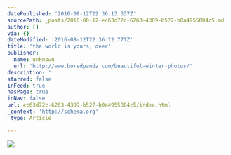 ```yaml
---
datePublished: '2016-08-12T22:36:13.337Z'
sourcePath: _posts/2016-08-12-ec63d72c-6263-4309-b527-b0a4955804c5.md
author: []
via: {}
dateModified: '2016-08-12T22:36:12.771Z'
title: 'the world is yours, deer'
publisher:
  name: unknown
  url: 'http://www.boredpanda.com/beautiful-winter-photos/'
description: ''
starred: false
inFeed: true
hasPage: true
inNav: false
url: ec63d72c-6263-4309-b527-b0a4955804c5/index.html
_context: 'http://schema.org'
_type: Article

---
```

![](https://the-grid-user-content.s3-us-west-2.amazonaws.com/64d9637d-a8fc-44db-8d50-2efb2166567b.jpg)